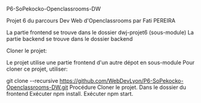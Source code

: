 P6-SoPekocko-Openclassrooms-DW

Projet 6 du parcours Dev Web d'Openclassrooms par Fati PEREIRA

La partie frontend se trouve dans le dossier dwj-projet6 (sous-module) La partie backend se trouve dans le dossier backend

Cloner le projet:

Le projet utilise une partie frontend d'un autre dépot en sous-module Pour cloner ce projet, utiliser:

git clone --recursive https://github.com/WebDevLyon/P6-SoPekocko-Openclassrooms-DW.git
Procédure
Cloner le projet.
Dans le dossier du frontend
Exécuter npm install.
Exécuter npm start.
